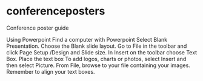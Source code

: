 # conferenceposters
Conference poster guide


Using Powerpoint
Find a computer with Powerpoint
Select Blank Presentation.
Choose the Blank slide layout.
Go to File in the toolbar and click Page Setup /Design and Slide size.
In Insert on the toolbar choose Text Box. Place the text box 
To add logos, charts or photos, select Insert and then select Picture. From File, browse to your file containing your images. 
Remember to align your text boxes.

